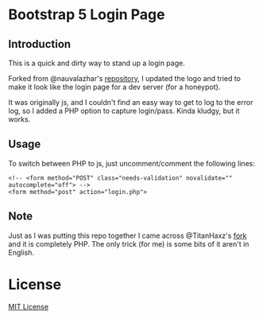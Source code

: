 # Bootstrap 5 Login Page

## Introduction
This is a quick and dirty way to stand up a login page.  

Forked from @nauvalazhar's [repository](https://github.com/nauvalazhar/bootstrap-5-login-page), I updated the logo and tried to make it look like the login page for a dev server (for a honeypot).
 
It was originally js, and I couldn't find an easy way to get to log to the error log, so I added a PHP option to capture login/pass. Kinda kludgy, but it works.

## Usage
To switch between PHP to js, just uncomment/comment the following lines:

```
<!-- <form method="POST" class="needs-validation" novalidate="" autocomplete="off"> -->
<form method="post" action="login.php">
```

## Note
Just as I was putting this repo together I came across @TitanHaxz's [fork](https://github.com/TitanHaxz/bootstrap-5-login-page/) and it is completely PHP. The only trick (for me) is some bits of it aren't in English.

# License
[MIT License](http://opensource.org/licenses/MIT)
